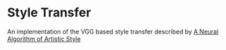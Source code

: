 # Style Transfer
An implementation of the VGG based style transfer described by [A Neural Algorithm of Artistic Style
](https://arxiv.org/abs/1508.06576)